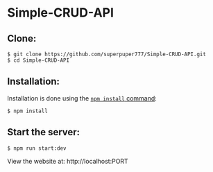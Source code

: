 # Simple-CRUD-API

## Clone:

```console
$ git clone https://github.com/superpuper777/Simple-CRUD-API.git
$ cd Simple-CRUD-API
```

## Installation:

Installation is done using the
[`npm install` command](https://docs.npmjs.com/getting-started/installing-npm-packages-locally):

```console
$ npm install
```

## Start the server:

```console
$ npm run start:dev
```

View the website at: http://localhost:PORT
